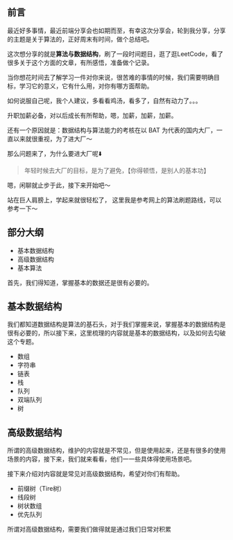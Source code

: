 

## 前言



最近好多事情，最近前端分享会也如期而至，有幸这次分享会，轮到我分享，分享的主题是关于算法的，正好周末有时间，做个总结吧。



这次想分享的就是**算法与数据结构**，刷了一段时间题目，逛了逛LeetCode，看了很多关于这个方面的文章，有所感悟，准备做个记录。



当你想花时间去了解学习一件对你来说，很苦难的事情的时候，我们需要明确目标，学习它的意义，它有什么用，对你有哪方面帮助。



如何说服自己呢，我个人建议，多看看鸡汤，看多了，自然有动力了。。。

升职加薪必备，对以后成长有所帮助，嗯，加薪，加薪，加薪。

还有一个原因就是：数据结构与算法能力的考核在以 BAT 为代表的国内大厂，一直以来就很重视，为了进大厂～



那么问题来了，为什么要进大厂呢⬇️

> 年轻时候去大厂的目标，是为了避免，【你得顿悟，是别人的基本功】



嗯，闲聊就止步于此，接下来开始吧～





站在巨人肩膀上，学起来就很轻松了， 这里我是参考网上的算法刷题路线，可以参考一下～





## 部分大纲



- 基本数据结构
- 高级数据结构
- 基本算法


首先，我们得知道，掌握基本的数据还是很有必要的。











## 基本数据结构

我们都知道数据结构是算法的基石头，对于我们掌握来说，掌握基本的数据结构是很有必要的，所以接下来，这里梳理的内容就是基本的数据结构，以及如何去勾破这个专题。



- 数组
- 字符串
- 链表
- 栈
- 队列
- 双端队列
- 树





## 高级数据结构

所谓的高级数据结构，维护的内容就是不常见，但是使用起来，还是有很多的使用场景的内容，接下来，我们就来看看，他们一一些具体得使用场景吧。


接下来介绍对内容就是常见对高级数据结构，希望对你们有帮助。



- 前缀树（Tire树）
- 线段树
- 树状数组
- 优先队列



所谓对高级数据结构，需要我们做得就是通过我们日常对积累